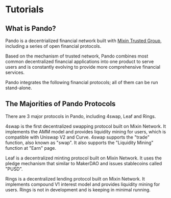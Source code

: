 # Tutorials

## What is Pando?

Pando is a decentrialized financial network built with [Mixin Trusted Group](https://docs.pando.im/docs/security/mtg), including a series of open financial protocols.

Based on the mechanism of trusted network, Pando combines most common decentralized financial applications into one product to serve users and is constantly evolving to provide more comprehensive financial services.

Pando integrates the following financial protocols; all of them can be run stand-alone.

## The Majorities of Pando Protocols

There are 3 major protocols in Pando, including 4swap, Leaf and Rings.

4swap is the first decentralized swapping protocol built on Mixin Network. It implements the AMM model and provides liquidity mining for users, which is compatible with Uniswap V2 and Curve. 4swap supports the "trade" function, also known as "swap". It also supports the "Liquidity Mining" function at "Earn" page.

Leaf is a decentralized minting protocol built on Mixin Network. It uses the pledge mechanism that similar to MakerDAO and issues stablecoins called "PUSD".

Rings is a decentralized lending protocol built on Mixin Network. It implements compound V1 interest model and provides liquidity mining for users. Rings is not in development and is keeping in minimal running.

